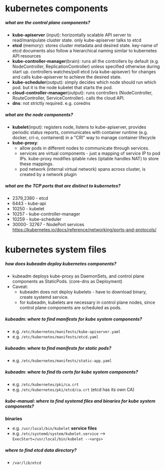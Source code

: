```table-of-contents
```
# kubernetes components
##### what are the control plane components?
- **kube-apiserver** (input): horizontally scalable API server to read/manipulate cluster state. only kube-apiserver talks to etcd
- **etcd** (memory): stores cluster metadata and desired state. key-name of etcd documents also follow a hierarchical naming similar to kubernetes API resources
- **kube-controller-manager**(brain): runs all the controllers by default (e.g. NodeController, ReplicationController) unless specified otherwise during start up. controllers watches/poll etcd (via kube-apisever) for changes and calls kube-apiserver to achieve the desired state.
- **kube-scheduler**(output): simply decides which node should run which pod. but it is the node kubelet that starts the pod.
- **cloud-controller-manager**(output): runs controllers (NodeController, RouteController, ServiceController). calls the cloud API.
- **dns**: not strictly required. e.g. coredns

##### what are the node components?
- **kubelet**(input): registers node, listens to kube-apiserver, provides periodic status reports, communicates with container runtime (e.g. docker, cri-o, containerd) in a "CRI" way to manage container lifecycle
- **kube-proxy**: 
	- allow pods in different nodes to communicate through services. 
	- services are virtual components - just a mapping of service IP to pod IPs. kube-proxy modifies iptable rules (iptable handles NAT) to store these mappings.
	- pod network (internal virtual network) spans across cluster, is created by a network plugin

##### what are the TCP ports that are distinct to kubernetes?
- 2379,2380 - etcd
- 6443 - kube-api
- 10250 - kubelet
- 10257 - kube-controller-manager
- 10259 - kube-scheduler
- 30000- 32767 - NodePort services
https://kubernetes.io/docs/reference/networking/ports-and-protocols/

# kubernetes system files

##### how does kubeadm deploy kubernetes components?
- kubeadm deploys kube-proxy as DaemonSets, and control plane components as StaticPods. (core-dns as Deployment)
- Caveat: 
	- kubeadm does not deploy kubelets - have to download binary, create systemd service. 
	- for kubeadm, kubelets are necessary in control plane nodes, since control plane components are scheduled as pods.

##### kubeadm: where to find manifests for kube system components?
- e.g. `/etc/kubernetes/manifests/kube-apiserver.yaml`
- e.g. `/etc/kubernetes/manifests/etcd.yaml`
##### kubeadm: where to find manifests for static pods?
- e.g. `/etc/kubernetes/manifests/static-app.yaml`
##### kubeadm: where to find tls certs for kube system components?
- e.g. `/etc/kubernetes/pki/ca.crt`
- e.g. `/etc/kubernetes/pki/etcd/ca.crt` (etcd has its own CA)

##### kube-manual: where to find systemd files and binaries for kube system components?
**binaries**
- e.g. `/usr/local/bin/kubelet`
**service files**
- e.g. `/etc/systemd/system/kubelet.service` --> `ExecStart=/usr/local/bin/kubelet --<args>`

##### where to find etcd data directory?
- `/var/lib/etcd`